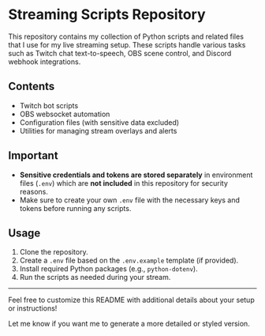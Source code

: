 # Streaming Scripts Repository

This repository contains my collection of Python scripts and related files that I use for my live streaming setup. These scripts handle various tasks such as Twitch chat text-to-speech, OBS scene control, and Discord webhook integrations.

## Contents

- Twitch bot scripts  
- OBS websocket automation  
- Configuration files (with sensitive data excluded)  
- Utilities for managing stream overlays and alerts

## Important

- **Sensitive credentials and tokens are stored separately** in environment files (`.env`) which are **not included** in this repository for security reasons.  
- Make sure to create your own `.env` file with the necessary keys and tokens before running any scripts.

## Usage

1. Clone the repository.  
2. Create a `.env` file based on the `.env.example` template (if provided).  
3. Install required Python packages (e.g., `python-dotenv`).  
4. Run the scripts as needed during your stream.

---

Feel free to customize this README with additional details about your setup or instructions!

Let me know if you want me to generate a more detailed or styled version.
